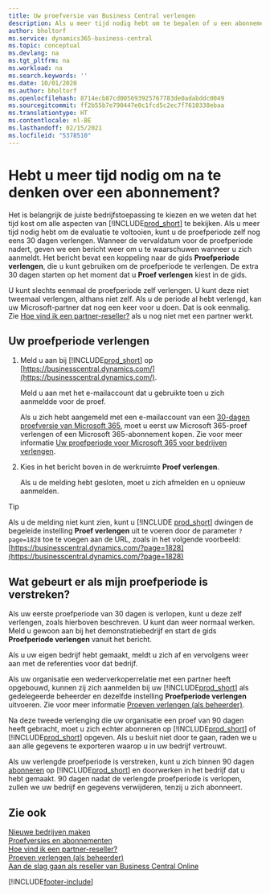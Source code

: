 ```yaml
---
title: Uw proefversie van Business Central verlengen
description: Als u meer tijd nodig hebt om te bepalen of u een abonnement op Dynamics 365 Business Central wilt, kunt u uw proefversie eenmaal verlengen. Lees meer over uw opties.
author: bholtorf
ms.service: dynamics365-business-central
ms.topic: conceptual
ms.devlang: na
ms.tgt_pltfrm: na
ms.workload: na
ms.search.keywords: ''
ms.date: 10/01/2020
ms.author: bholtorf
ms.openlocfilehash: 8714ecb87cd005693925767783de0adabddc0049
ms.sourcegitcommit: ff2b55b7e790447e0c1fcd5c2ec7f7610338ebaa
ms.translationtype: HT
ms.contentlocale: nl-BE
ms.lasthandoff: 02/15/2021
ms.locfileid: "5378510"
---
```

# <a name="need-more-time-to-decide-whether-to-subscribe"></a>Hebt u meer tijd nodig om na te denken over een abonnement?

Het is belangrijk de juiste bedrijfstoepassing te kiezen en we weten dat het tijd kost om alle aspecten van [!INCLUDE[prod_short](includes/prod_short.md)] te bekijken. Als u meer tijd nodig hebt om de evaluatie te voltooien, kunt u de proefperiode zelf nog eens 30 dagen verlengen. Wanneer de vervaldatum voor de proefperiode nadert, geven we een bericht weer om u te waarschuwen wanneer u zich aanmeldt. Het bericht bevat een koppeling naar de gids **Proefperiode verlengen**, die u kunt gebruiken om de proefperiode te verlengen. De extra 30 dagen starten op het moment dat u **Proef verlengen** kiest in de gids.

U kunt slechts eenmaal de proefperiode zelf verlengen. U kunt deze niet tweemaal verlengen, althans niet zelf. Als u de periode al hebt verlengd, kan uw Microsoft-partner dat nog een keer voor u doen. Dat is ook eenmalig. Zie [Hoe vind ik een partner-reseller?](across-faq.md#findpartner) als u nog niet met een partner werkt.  

## <a name="to-extend-your-trial-period"></a>Uw proefperiode verlengen

1. Meld u aan bij [!INCLUDE[prod_short](includes/prod_short.md)] op [https://businesscentral.dynamics.com/](https://businesscentral.dynamics.com/).

    Meld u aan met het e-mailaccount dat u gebruikte toen u zich aanmeldde voor de proef.  

    Als u zich hebt aangemeld met een e-mailaccount van een [30-dagen proefversie van Microsoft 365](/microsoft-365/commerce/sign-up-for-office-365-trial), moet u eerst uw Microsoft 365-proef verlengen of een Microsoft 365-abonnement kopen. Zie voor meer informatie [Uw proefperiode voor Microsoft 365 voor bedrijven verlengen](/microsoft-365/commerce/extend-your-trial).
2. Kies in het bericht boven in de werkruimte **Proef verlengen**.

    Als u de melding hebt gesloten, moet u zich afmelden en u opnieuw aanmelden.

> [!TIP]
> Als u de melding niet kunt zien, kunt u [!INCLUDE [prod_short](includes/prod_short.md)] dwingen de begeleide instelling **Proef verlengen** uit te voeren door de parameter ```?page=1828``` toe te voegen aan de URL, zoals in het volgende voorbeeld: [https://businesscentral.dynamics.com/?page=1828](https://businesscentral.dynamics.com/?page=1828)

## <a name="what-happens-if-my-trial-period-is-expired"></a>Wat gebeurt er als mijn proefperiode is verstreken?

Als uw eerste proefperiode van 30 dagen is verlopen, kunt u deze zelf verlengen, zoals hierboven beschreven. U kunt dan weer normaal werken. Meld u gewoon aan bij het demonstratiebedrijf en start de gids **Proefperiode verlengen** vanuit het bericht.  

Als u uw eigen bedrijf hebt gemaakt, meldt u zich af en vervolgens weer aan met de referenties voor dat bedrijf.  

Als uw organisatie een wederverkoperrelatie met een partner heeft opgebouwd, kunnen zij zich aanmelden bij uw [!INCLUDE[prod_short](includes/prod_short.md)] als gedelegeerde beheerder en dezelfde instelling **Proefperiode verlengen** uitvoeren. Zie voor meer informatie [Proeven verlengen (als beheerder)](/dynamics365/business-central/dev-itpro/administration/tenant-administration#extending-trials).  

Na deze tweede verlenging die uw organisatie een proef van 90 dagen heeft gebracht, moet u zich echter abonneren op [!INCLUDE[prod_short](includes/prod_short.md)] of [!INCLUDE[prod_short](includes/prod_short.md)] opgeven. Als u besluit niet door te gaan, raden we u aan alle gegevens te exporteren waarop u in uw bedrijf vertrouwt.

Als uw verlengde proefperiode is verstreken, kunt u zich binnen 90 dagen [abonneren](https://go.microsoft.com/fwlink/?linkid=828659) op [!INCLUDE[prod_short](includes/prod_short.md)] en doorwerken in het bedrijf dat u hebt gemaakt. 90 dagen nadat de verlengde proefperiode is verlopen, zullen we uw bedrijf en gegevens verwijderen, tenzij u zich abonneert.  

## <a name="see-also"></a>Zie ook

[Nieuwe bedrijven maken](about-new-company.md)  
[Proefversies en abonnementen](across-preview.md)  
[Hoe vind ik een partner-reseller?](across-faq.md#findpartner)  
[Proeven verlengen (als beheerder)](/dynamics365/business-central/dev-itpro/administration/tenant-administration#extending-trials)  
[Aan de slag gaan als reseller van Business Central Online](/dynamics365/business-central/dev-itpro/administration/get-started-online)  


[!INCLUDE[footer-include](includes/footer-banner.md)]